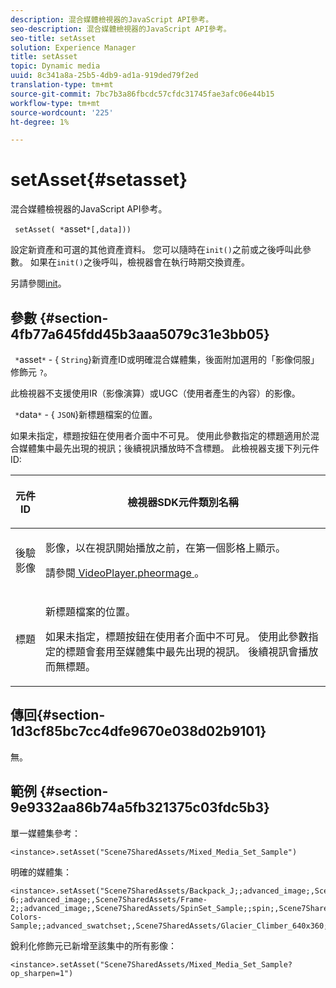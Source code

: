 ```yaml
---
description: 混合媒體檢視器的JavaScript API參考。
seo-description: 混合媒體檢視器的JavaScript API參考。
seo-title: setAsset
solution: Experience Manager
title: setAsset
topic: Dynamic media
uuid: 8c341a8a-25b5-4db9-ad1a-919ded79f2ed
translation-type: tm+mt
source-git-commit: 7bc7b3a86fbcdc57cfdc31745fae3afc06e44b15
workflow-type: tm+mt
source-wordcount: '225'
ht-degree: 1%

---
```



# setAsset{#setasset}

混合媒體檢視器的JavaScript API參考。

` setAsset( *`asset`*[,data]))`

設定新資產和可選的其他資產資料。 您可以隨時在`init()`之前或之後呼叫此參數。 如果在`init()`之後呼叫，檢視器會在執行時期交換資產。

另請參閱[init](../../../c-html5-s7-aem-asset-viewers/c-html5-mixedmedia-viewer-about/c-html5-mixedmedia-viewer-javascriptapiref/r-html5-mixedmedia-javascriptapiref-init.md#reference-bb4428c155e541b79797f96e17c068ae)。

## 參數 {#section-4fb77a645fdd45b3aaa5079c31e3bb05}

` *`asset`*` - {  `String`}新資產ID或明確混合媒體集，後面附加選用的「影像伺服」修飾元 `?`。

此檢視器不支援使用IR（影像演算）或UGC（使用者產生的內容）的影像。

` *`data`*` - {  `JSON`}新標題檔案的位置。

如果未指定，標題按鈕在使用者介面中不可見。 使用此參數指定的標題適用於混合媒體集中最先出現的視訊；後續視訊播放時不含標題。 此檢視器支援下列元件ID:

<table id="table_7B5DD9303EF44ADD847B13FFEAD135D9"> 
 <thead> 
  <tr> 
   <th colname="col1" class="entry"> <p>元件ID </p> </th> 
   <th colname="col2" class="entry"> <p>檢視器SDK元件類別名稱 </p> </th> 
  </tr> 
 </thead>
 <tbody> 
  <tr> 
   <td colname="col1"> <p> <span class="codeph"> 後驗影像  </span> </p> </td> 
   <td colname="col2"> <p>影像，以在視訊開始播放之前，在第一個影格上顯示。 </p> <p>請參閱<a href="../../../c-html5-s7-aem-asset-viewers/c-html5-mixedmedia-viewer-about/r-html5-mixedmedia-viewer-config-attrib/r-html5-mixedmedia-viewer-config-attrib-videoplayer-posterimage.md#reference-f424ad0f278b4d14b86ea55e3a73c52b" format="dita" scope="local"> VideoPlayer.pheormage </a>。 </p> </td> 
  </tr> 
  <tr> 
   <td colname="col1"> <p> <span class="codeph"> 標題  </span> </p> </td> 
   <td colname="col2"> <p> 新標題檔案的位置。 </p> <p>如果未指定，標題按鈕在使用者介面中不可見。 使用此參數指定的標題會套用至媒體集中最先出現的視訊。 後續視訊會播放而無標題。 </p> </td> 
  </tr> 
 </tbody> 
</table>

## 傳回{#section-1d3cf85bc7cc4dfe9670e038d02b9101}

無。

## 範例 {#section-9e9332aa86b74a5fb321375c03fdc5b3}

單一媒體集參考：

```
<instance>.setAsset("Scene7SharedAssets/Mixed_Media_Set_Sample")
```

明確的媒體集：

```
<instance>.setAsset("Scene7SharedAssets/Backpack_J;;advanced_image;,Scene7SharedAssets/Frame-6;;advanced_image;,Scene7SharedAssets/Frame-2;;advanced_image;,Scene7SharedAssets/SpinSet_Sample;;spin;,Scene7SharedAssets/ImageSet-Colors-Sample;;advanced_swatchset;,Scene7SharedAssets/Glacier_Climber_640x360;Scene7SharedAssets/Glacier_Climber_640x360;video;")
```

銳利化修飾元已新增至該集中的所有影像：

```
<instance>.setAsset("Scene7SharedAssets/Mixed_Media_Set_Sample?op_sharpen=1")
```

